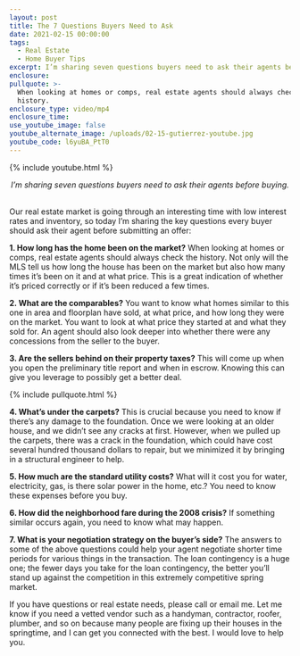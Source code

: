 ```yaml
---
layout: post
title: The 7 Questions Buyers Need to Ask
date: 2021-02-15 00:00:00
tags:
  - Real Estate
  - Home Buyer Tips
excerpt: I’m sharing seven questions buyers need to ask their agents before buying.
enclosure:
pullquote: >-
  When looking at homes or comps, real estate agents should always check the
  history.
enclosure_type: video/mp4
enclosure_time:
use_youtube_image: false
youtube_alternate_image: /uploads/02-15-gutierrez-youtube.jpg
youtube_code: l6yuBA_PtT0
---
```


{% include youtube.html %}

<center><em>I&rsquo;m sharing seven questions buyers need to ask their agents before buying.</em></center>

<br>Our real estate market is going through an interesting time with low interest rates and inventory, so today I’m sharing the key questions every buyer should ask their agent before submitting an offer:

**1\. How long has the home been on the market?** When looking at homes or comps, real estate agents should always check the history. Not only will the MLS tell us how long the house has been on the market but also how many times it’s been on it and at what price. This is a great indication of whether it’s priced correctly or if it’s been reduced a few times.

**2\. What are the comparables?** You want to know what homes similar to this one in area and floorplan have sold, at what price, and how long they were on the market. You want to look at what price they started at and what they sold for. An agent should also look deeper into whether there were any concessions from the seller to the buyer.

**3\. Are the sellers behind on their property taxes?** This will come up when you open the preliminary title report and when in escrow. Knowing this can give you leverage to possibly get a better deal.

{% include pullquote.html %}

**4\. What’s under the carpets?** This is crucial because you need to know if there’s any damage to the foundation. Once we were looking at an older house, and we didn’t see any cracks at first. However, when we pulled up the carpets, there was a crack in the foundation, which could have cost several hundred thousand dollars to repair, but we minimized it by bringing in a structural engineer to help.

**5\. How much are the standard utility costs?** What will it cost you for water, electricity, gas, is there solar power in the home, etc.? You need to know these expenses before you buy.

**6\. How did the neighborhood fare during the 2008 crisis?** If something similar occurs again, you need to know what may happen.

**7\. What is your negotiation strategy on the buyer’s side?** The answers to some of the above questions could help your agent negotiate shorter time periods for various things in the transaction. The loan contingency is a huge one; the fewer days you take for the loan contingency, the better you’ll stand up against the competition in this extremely competitive spring market.

If you have questions or real estate needs, please call or email me. Let me know if you need a vetted vendor such as a handyman, contractor, roofer, plumber, and so on because many people are fixing up their houses in the springtime, and I can get you connected with the best. I would love to help you.
